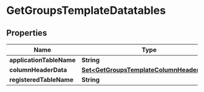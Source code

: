 

# GetGroupsTemplateDatatables


## Properties

| Name | Type | Description | Notes |
|------------ | ------------- | ------------- | -------------|
|**applicationTableName** | **String** |  |  [optional] |
|**columnHeaderData** | [**Set&lt;GetGroupsTemplateColumnHeaderData&gt;**](GetGroupsTemplateColumnHeaderData.md) |  |  [optional] |
|**registeredTableName** | **String** |  |  [optional] |



